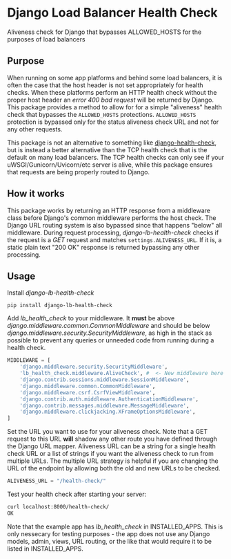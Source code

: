 # Django Load Balancer Health Check

Aliveness check for Django that bypasses ALLOWED_HOSTS for the purposes of load balancers

## Purpose

When running on some app platforms and behind some load balancers, it is often the case that the host header is not set appropriately for health checks. When these platforms perform an HTTP health check without the proper host header an *error 400 bad request* will be returned by Django. This package provides a method to allow for for a simple "aliveness" health check that bypasses the `ALLOWED_HOSTS` protections. `ALLOWED_HOSTS` protection is bypassed only for the status aliveness check URL and not for any other requests.

This package is not an alternative to something like [django-health-check](https://github.com/KristianOellegaard/django-health-check), but is instead a better alternative than the TCP health check that is the default on many load balancers. The TCP health checks can only see if your uWSGI/Gunicorn/Uvicorn/etc server is alive, while this package ensures that requests are being properly routed to Django.

## How it works

This package works by returning an HTTP response from a middleware class before Django's common middleware performs the host check. The Django URL routing system is also bypassed since that happens "below" all middleware. During request processing, *django-lb-health-check* checks if the request is a *GET* request and matches `settings.ALIVENESS_URL`. If it is, a static plain text "200 OK" response is returned bypassing any other processing.


## Usage

Install *django-lb-health-check*

```shell
pip install django-lb-health-check
```

Add *lb_health_check* to your middleware. It **must** be above *django.middleware.common.CommonMiddleware* and should be below *django.middleware.security.SecurityMiddleware*, as high in the stack as possible to prevent any queries or unneeded code from running during a health check.

```python
MIDDLEWARE = [
    'django.middleware.security.SecurityMiddleware',
    'lb_health_check.middleware.AliveCheck', #  <- New middleware here
    'django.contrib.sessions.middleware.SessionMiddleware',
    'django.middleware.common.CommonMiddleware',
    'django.middleware.csrf.CsrfViewMiddleware',
    'django.contrib.auth.middleware.AuthenticationMiddleware',
    'django.contrib.messages.middleware.MessageMiddleware',
    'django.middleware.clickjacking.XFrameOptionsMiddleware',
]
```

Set the URL you want to use for your aliveness check. Note that a GET request to this URL **will** shadow any other route you have defined through the Django URL mapper. Aliveness URL can be a string for a single health check URL or a list of strings if you want the aliveness check to run from multiple URLs. The multiple URL strategy is helpful if you are changing the URL of the endpoint by allowing both the old and new URLs to be checked.

```python
ALIVENESS_URL = "/health-check/"
```

Test your health check after starting your server:

```bash
curl localhost:8000/health-check/
OK
```

Note that the example app has *lb_health_check* in INSTALLED_APPS. This is only nessecary for testing purposes - the app does not use any Django models, admin, views, URL routing, or the like that would require it to be listed in INSTALLED_APPS.